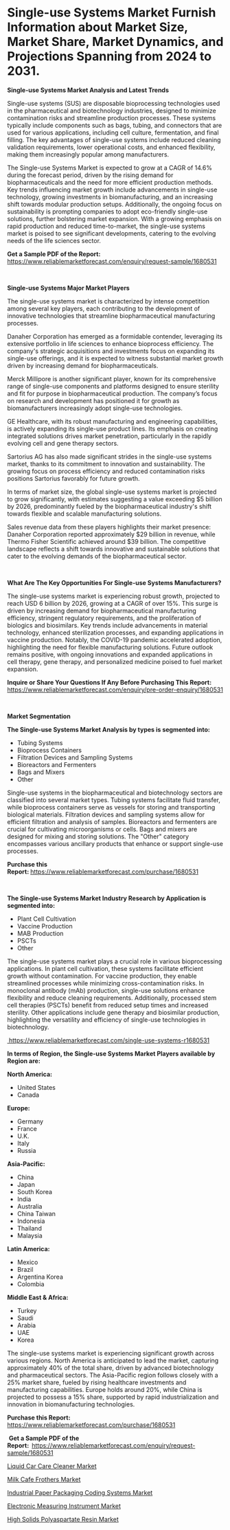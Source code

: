 <p><h1>Single-use Systems Market Furnish Information about Market Size, Market Share, Market Dynamics, and Projections Spanning from 2024 to 2031.</h1></p><p><strong>Single-use Systems Market Analysis and Latest Trends</strong></p>
<p><p>Single-use systems (SUS) are disposable bioprocessing technologies used in the pharmaceutical and biotechnology industries, designed to minimize contamination risks and streamline production processes. These systems typically include components such as bags, tubing, and connectors that are used for various applications, including cell culture, fermentation, and final filling. The key advantages of single-use systems include reduced cleaning validation requirements, lower operational costs, and enhanced flexibility, making them increasingly popular among manufacturers.</p><p>The Single-use Systems Market is expected to grow at a CAGR of 14.6% during the forecast period, driven by the rising demand for biopharmaceuticals and the need for more efficient production methods. Key trends influencing market growth include advancements in single-use technology, growing investments in biomanufacturing, and an increasing shift towards modular production setups. Additionally, the ongoing focus on sustainability is prompting companies to adopt eco-friendly single-use solutions, further bolstering market expansion. With a growing emphasis on rapid production and reduced time-to-market, the single-use systems market is poised to see significant developments, catering to the evolving needs of the life sciences sector.</p></p>
<p><strong>Get a Sample PDF of the Report:&nbsp;</strong> <a href="https://www.reliablemarketforecast.com/enquiry/request-sample/1680531?utm_campaign=1169&utm_medium=2&utm_source=Github&utm_content=ia&utm_term=12102024&utm_id=single-use-systems">https://www.reliablemarketforecast.com/enquiry/request-sample/1680531</a></p>
<p>&nbsp;</p>
<p><strong>Single-use Systems Major Market Players</strong></p>
<p><p>The single-use systems market is characterized by intense competition among several key players, each contributing to the development of innovative technologies that streamline biopharmaceutical manufacturing processes. </p><p>Danaher Corporation has emerged as a formidable contender, leveraging its extensive portfolio in life sciences to enhance bioprocess efficiency. The company's strategic acquisitions and investments focus on expanding its single-use offerings, and it is expected to witness substantial market growth driven by increasing demand for biopharmaceuticals.</p><p>Merck Millipore is another significant player, known for its comprehensive range of single-use components and platforms designed to ensure sterility and fit for purpose in biopharmaceutical production. The company’s focus on research and development has positioned it for growth as biomanufacturers increasingly adopt single-use technologies.</p><p>GE Healthcare, with its robust manufacturing and engineering capabilities, is actively expanding its single-use product lines. Its emphasis on creating integrated solutions drives market penetration, particularly in the rapidly evolving cell and gene therapy sectors.</p><p>Sartorius AG has also made significant strides in the single-use systems market, thanks to its commitment to innovation and sustainability. The growing focus on process efficiency and reduced contamination risks positions Sartorius favorably for future growth.</p><p>In terms of market size, the global single-use systems market is projected to grow significantly, with estimates suggesting a value exceeding $5 billion by 2026, predominantly fueled by the biopharmaceutical industry's shift towards flexible and scalable manufacturing solutions.</p><p>Sales revenue data from these players highlights their market presence: Danaher Corporation reported approximately $29 billion in revenue, while Thermo Fisher Scientific achieved around $39 billion. The competitive landscape reflects a shift towards innovative and sustainable solutions that cater to the evolving demands of the biopharmaceutical sector.</p></p>
<p>&nbsp;</p>
<p><strong>What Are The Key Opportunities For Single-use Systems Manufacturers?</strong></p>
<p><p>The single-use systems market is experiencing robust growth, projected to reach USD 6 billion by 2026, growing at a CAGR of over 15%. This surge is driven by increasing demand for biopharmaceutical manufacturing efficiency, stringent regulatory requirements, and the proliferation of biologics and biosimilars. Key trends include advancements in material technology, enhanced sterilization processes, and expanding applications in vaccine production. Notably, the COVID-19 pandemic accelerated adoption, highlighting the need for flexible manufacturing solutions. Future outlook remains positive, with ongoing innovations and expanded applications in cell therapy, gene therapy, and personalized medicine poised to fuel market expansion.</p></p>
<p><strong>Inquire or Share Your Questions If Any Before Purchasing This Report:</strong> <a href="https://www.reliablemarketforecast.com/enquiry/pre-order-enquiry/1680531?utm_campaign=1169&utm_medium=2&utm_source=Github&utm_content=ia&utm_term=12102024&utm_id=single-use-systems">https://www.reliablemarketforecast.com/enquiry/pre-order-enquiry/1680531</a></p>
<p>&nbsp;</p>
<p><strong>Market Segmentation</strong></p>
<p><strong>The Single-use Systems Market Analysis by types is segmented into:</strong></p>
<p><ul><li>Tubing Systems</li><li>Bioprocess Containers</li><li>Filtration Devices and Sampling Systems</li><li>Bioreactors and Fermenters</li><li>Bags and Mixers</li><li>Other</li></ul></p>
<p><p>Single-use systems in the biopharmaceutical and biotechnology sectors are classified into several market types. Tubing systems facilitate fluid transfer, while bioprocess containers serve as vessels for storing and transporting biological materials. Filtration devices and sampling systems allow for efficient filtration and analysis of samples. Bioreactors and fermenters are crucial for cultivating microorganisms or cells. Bags and mixers are designed for mixing and storing solutions. The "Other" category encompasses various ancillary products that enhance or support single-use processes.</p></p>
<p><strong>Purchase this Report:&nbsp;</strong><a href="https://www.reliablemarketforecast.com/purchase/1680531?utm_campaign=1169&utm_medium=2&utm_source=Github&utm_content=ia&utm_term=12102024&utm_id=single-use-systems">https://www.reliablemarketforecast.com/purchase/1680531</a></p>
<p>&nbsp;</p>
<p><strong>The Single-use Systems Market Industry Research by Application is segmented into:</strong></p>
<p><ul><li>Plant Cell Cultivation</li><li>Vaccine Production</li><li>MAB Production</li><li>PSCTs</li><li>Other</li></ul></p>
<p><p>The single-use systems market plays a crucial role in various bioprocessing applications. In plant cell cultivation, these systems facilitate efficient growth without contamination. For vaccine production, they enable streamlined processes while minimizing cross-contamination risks. In monoclonal antibody (mAb) production, single-use solutions enhance flexibility and reduce cleaning requirements. Additionally, processed stem cell therapies (PSCTs) benefit from reduced setup times and increased sterility. Other applications include gene therapy and biosimilar production, highlighting the versatility and efficiency of single-use technologies in biotechnology.</p></p>
<p><a href="https://www.reliablemarketforecast.com/single-use-systems-r1680531?utm_campaign=1169&utm_medium=2&utm_source=Github&utm_content=ia&utm_term=12102024&utm_id=single-use-systems">&nbsp;https://www.reliablemarketforecast.com/single-use-systems-r1680531</a></p>
<p><strong>In terms of Region, the Single-use Systems Market Players available by Region are:</strong></p>
<p>
    <p> <strong> North America: </strong>
        <ul>
            <li>United States</li>
            <li>Canada</li>
        </ul>
        </p> 
    <p> <strong> Europe: </strong>
        <ul>
            <li>Germany</li>
            <li>France</li>
            <li>U.K.</li>
            <li>Italy</li>
            <li>Russia</li>
        </ul>
        </p> 
    <p> <strong> Asia-Pacific: </strong>
        <ul>
            <li>China</li>
            <li>Japan</li>
            <li>South Korea</li>
            <li>India</li>
            <li>Australia</li>
            <li>China Taiwan</li>
            <li>Indonesia</li>
            <li>Thailand</li>
            <li>Malaysia</li>
        </ul>
        </p> 
    <p> <strong> Latin America: </strong>
        <ul>
            <li>Mexico</li>
            <li>Brazil</li>
            <li>Argentina Korea</li>
            <li>Colombia</li>
        </ul>
        </p> 
    <p> <strong> Middle East & Africa: </strong>
        <ul>
            <li>Turkey</li>
            <li>Saudi</li>
            <li>Arabia</li>
            <li>UAE</li>
            <li>Korea</li>
        </ul>
    </p>
    </p>
<p><p>The single-use systems market is experiencing significant growth across various regions. North America is anticipated to lead the market, capturing approximately 40% of the total share, driven by advanced biotechnology and pharmaceutical sectors. The Asia-Pacific region follows closely with a 25% market share, fueled by rising healthcare investments and manufacturing capabilities. Europe holds around 20%, while China is projected to possess a 15% share, supported by rapid industrialization and innovation in biomanufacturing technologies.</p></p>
<p><strong>Purchase this Report: </strong><a href="https://www.reliablemarketforecast.com/purchase/1680531?utm_campaign=1169&utm_medium=2&utm_source=Github&utm_content=ia&utm_term=12102024&utm_id=single-use-systems">https://www.reliablemarketforecast.com/purchase/1680531</a></p>
<p>&nbsp;<strong>Get a Sample PDF of the Report:&nbsp;&nbsp;</strong><a href="https://www.reliablemarketforecast.com/enquiry/request-sample/1680531?utm_campaign=1169&utm_medium=2&utm_source=Github&utm_content=ia&utm_term=12102024&utm_id=single-use-systems">https://www.reliablemarketforecast.com/enquiry/request-sample/1680531</a></p>
<p><strong></strong></p>
<p><p><a href="https://www.linkedin.com/pulse/liquid-car-care-cleaner-market-outlook-complete-industry-qcu6e?utm_campaign=1169&utm_medium=2&utm_source=Github&utm_content=ia&utm_term=12102024&utm_id=single-use-systems">Liquid Car Care Cleaner Market</a></p><p><a href="https://www.linkedin.com/pulse/sustainability-trends-milk-cafe-frothers-industry-market-tmgqe?utm_campaign=1169&utm_medium=2&utm_source=Github&utm_content=ia&utm_term=12102024&utm_id=single-use-systems">Milk Cafe Frothers Market</a></p><p><a href="https://github.com/dagmar8b15me/Market-Research-Report-List-1/blob/main/industrial-paper-packaging-coding-systems-market.md?utm_campaign=1169&utm_medium=2&utm_source=Github&utm_content=ia&utm_term=12102024&utm_id=single-use-systems">Industrial Paper Packaging Coding Systems Market</a></p><p><a href="https://github.com/eleanore16mal/Market-Research-Report-List-1/blob/main/electronic-measuring-instrument-market.md?utm_campaign=1169&utm_medium=2&utm_source=Github&utm_content=ia&utm_term=12102024&utm_id=single-use-systems">Electronic Measuring Instrument Market</a></p><p><a href="https://www.linkedin.com/pulse/consumer-behavior-shifts-high-solids-polyaspartate-r5hae?utm_campaign=1169&utm_medium=2&utm_source=Github&utm_content=ia&utm_term=12102024&utm_id=single-use-systems">High Solids Polyaspartate Resin Market</a></p></p>